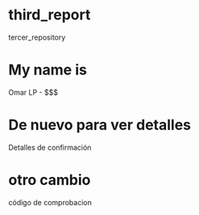 # third_report
tercer_repository

# My name is
Omar LP - $$$

# De nuevo para ver detalles
Detalles de confirmación

# otro cambio
código de comprobacion